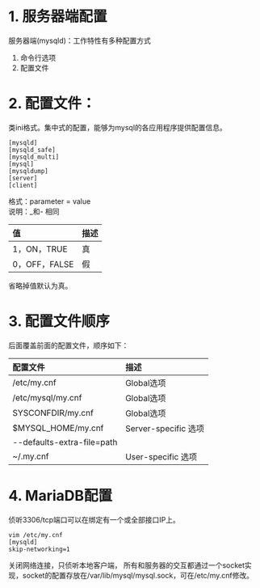 # 1. 服务器端配置
服务器端(mysqld)：工作特性有多种配置方式
1. 命令行选项
1. 配置文件

# 2. 配置文件：
类ini格式。集中式的配置，能够为mysql的各应用程序提供配置信息。
```
[mysqld]
[mysqld_safe]
[mysqld_multi]
[mysql]
[mysqldump]
[server]
[client]
```
格式：parameter = value  
说明：_和- 相同  

|值|描述|
|:-|:-|
|1，ON，TRUE |真|
|0，OFF，FALSE |假|
省略掉值默认为真。

# 3. 配置文件顺序
后面覆盖前面的配置文件，顺序如下：

|配置文件|描述|
|:-|:-|
|/etc/my.cnf |Global选项|
|/etc/mysql/my.cnf| Global选项|
|SYSCONFDIR/my.cnf |Global选项|
|$MYSQL_HOME/my.cnf |Server-specific 选项|
|--defaults-extra-file=path||
|~/.my.cnf |User-specific 选项|


# 4. MariaDB配置
侦听3306/tcp端口可以在绑定有一个或全部接口IP上。
```
vim /etc/my.cnf
[mysqld]
skip-networking=1
```
关闭网络连接，只侦听本地客户端， 所有和服务器的交互都通过一个socket实
现，socket的配置存放在/var/lib/mysql/mysql.sock，可在/etc/my.cnf修改。
